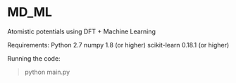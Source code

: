 # MD_ML
Atomistic potentials using DFT + Machine Learning

Requirements:
Python 2.7
numpy 1.8 (or higher)
scikit-learn 0.18.1 (or higher)

Running the code:
> python main.py

